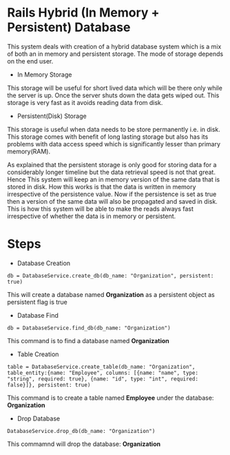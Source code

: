 # Rails Hybrid (In Memory + Persistent) Database

This system deals with creation of a hybrid database system which is a mix of both an in memory and persistent storage. The mode of storage depends on the end user. 

* In Memory Storage

This storage will be useful for short lived data which will be there only while the server is up. Once the server shuts down the data gets wiped out. This storage is very fast as it avoids reading data from disk.

* Persistent(Disk) Storage

This storage is useful when data needs to be store permanently i.e. in disk. This storage comes with benefit of long lasting storage but also has its problems with data access speed which is significantly lesser than primary memory(RAM).

As explained that the persistent storage is only good for storing data for a considerably longer timeline but the data retrieval speed is not that great. Hence This system will keep an in memory version of the same data that is stored in disk. How this works is that the data is written in memory irrespective of the persistence value. Now if the persistence is set as true then a version of the same data will also be propagated and saved in disk. This is how this system will be able to make the reads always fast irrespective of whether the data is in memory or persistent.

# Steps
* Database Creation

```
db = DatabaseService.create_db(db_name: "Organization", persistent: true)
```

This will create a database named **Organization** as a persistent object as persistent flag is true

* Database Find

```
db = DatabaseService.find_db(db_name: "Organization")
```

This command is to find a database named **Organization**

* Table Creation

```
table = DatabaseService.create_table(db_name: "Organization", table_entity:{name: "Employee", columns: [{name: "name", type: "string", required: true}, {name: "id", type: "int", required: false}]}, persistent: true)
```

This command is to create a table named **Employee** under the database: **Organization**

* Drop Database

```
DatabaseService.drop_db(db_name: "Organization")
```

This commamnd will drop the database: **Organization**
